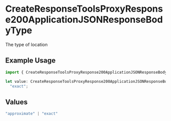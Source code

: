 # CreateResponseToolsProxyResponse200ApplicationJSONResponseBodyType

The type of location

## Example Usage

```typescript
import { CreateResponseToolsProxyResponse200ApplicationJSONResponseBodyType } from "@orq-ai/node/models/operations";

let value: CreateResponseToolsProxyResponse200ApplicationJSONResponseBodyType =
  "exact";
```

## Values

```typescript
"approximate" | "exact"
```